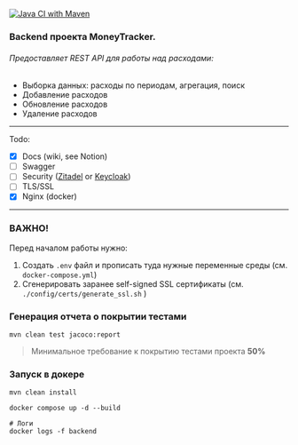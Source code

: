 [![Java CI with Maven](https://github.com/BudgetBuddyApp/backend/actions/workflows/ci.yml/badge.svg)](https://github.com/BudgetBuddyApp/backend/actions/workflows/ci.yml)

### Backend проекта MoneyTracker.

###### Предоставляет REST API для работы над расходами:
- Выборка данных: расходы по периодам, агрегация, поиск
- Добавление расходов
- Обновление расходов
- Удаление расходов

---
Todo:
- [x] Docs (wiki, see Notion)
- [ ] Swagger
- [ ] Security ([Zitadel](https://github.com/zitadel/zitadel) or [Keycloak](https://github.com/keycloak/keycloak))
- [ ] TLS/SSL
- [x] Nginx (docker)

---
### ВАЖНО!
Перед началом работы нужно:
1. Создать `.env` файл и прописать туда нужные переменные среды (см. `docker-compose.yml`)
2. Сгенерировать заранее self-signed SSL сертификаты (см. `./config/certs/generate_ssl.sh` )

### Генерация отчета о покрытии тестами
```shell
mvn clean test jacoco:report
```

> Минимальное требование к покрытию тестами проекта **50%**

### Запуск в докере
```shell
mvn clean install
```

```shell
docker compose up -d --build
```

```shell
# Логи
docker logs -f backend
```
